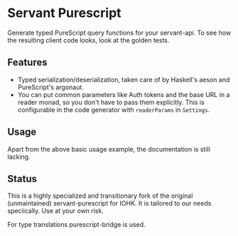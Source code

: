 Servant Purescript
==================

Generate typed PureScript query functions for your servant-api. To see how the
resulting client code looks, look at the golden tests.

## Features

 - Typed serialization/deserialization, taken care of by Haskell's aeson and PureScript's argonaut.
 - You can put common parameters like Auth tokens and the base URL in a reader monad, so you don't
   have to pass them explicitly. This is configurable in the code generator with `readerParams` in `Settings`.
   
## Usage

Apart from the above basic usage example, the documentation is still lacking.

## Status

This is a highly specialized and transitionary fork of the original
(unmaintained) servant-purescript for IOHK. It is tailored to our needs
speciically. Use at your own risk.

For type translations purescript-bridge is used.
